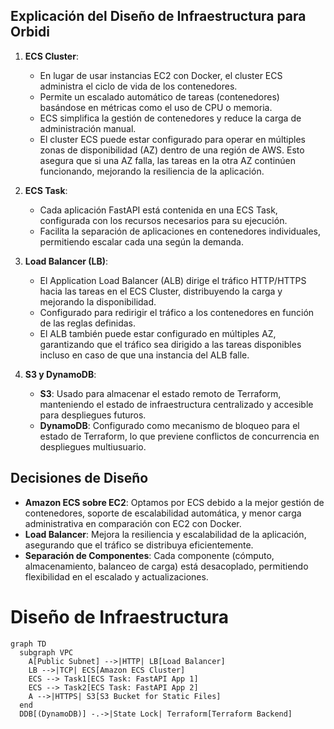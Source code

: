 
## Explicación del Diseño de Infraestructura para Orbidi

1. **ECS Cluster**:
   - En lugar de usar instancias EC2 con Docker, el cluster ECS administra el ciclo de vida de los contenedores.
   - Permite un escalado automático de tareas (contenedores) basándose en métricas como el uso de CPU o memoria.
   - ECS simplifica la gestión de contenedores y reduce la carga de administración manual.
   - El cluster ECS puede estar configurado para operar en múltiples zonas de disponibilidad (AZ) dentro de una región de AWS. Esto asegura que si una AZ falla, las tareas en la otra AZ continúen funcionando, mejorando la resiliencia de la aplicación.

2. **ECS Task**:
   - Cada aplicación FastAPI está contenida en una ECS Task, configurada con los recursos necesarios para su ejecución.
   - Facilita la separación de aplicaciones en contenedores individuales, permitiendo escalar cada una según la demanda.

3. **Load Balancer (LB)**:
   - El Application Load Balancer (ALB) dirige el tráfico HTTP/HTTPS hacia las tareas en el ECS Cluster, distribuyendo la carga y mejorando la disponibilidad.
   - Configurado para redirigir el tráfico a los contenedores en función de las reglas definidas.
   - El ALB también puede estar configurado en múltiples AZ, garantizando que el tráfico sea dirigido a las tareas disponibles incluso en caso de que una instancia del ALB falle.

4. **S3 y DynamoDB**:
   - **S3**: Usado para almacenar el estado remoto de Terraform, manteniendo el estado de infraestructura centralizado y accesible para despliegues futuros.
   - **DynamoDB**: Configurado como mecanismo de bloqueo para el estado de Terraform, lo que previene conflictos de concurrencia en despliegues multiusuario.

## Decisiones de Diseño

- **Amazon ECS sobre EC2**: Optamos por ECS debido a la mejor gestión de contenedores, soporte de escalabilidad automática, y menor carga administrativa en comparación con EC2 con Docker.
- **Load Balancer**: Mejora la resiliencia y escalabilidad de la aplicación, asegurando que el tráfico se distribuya eficientemente.
- **Separación de Componentes**: Cada componente (cómputo, almacenamiento, balanceo de carga) está desacoplado, permitiendo flexibilidad en el escalado y actualizaciones.

# Diseño de Infraestructura

```mermaid
graph TD
  subgraph VPC
    A[Public Subnet] -->|HTTP| LB[Load Balancer]
    LB -->|TCP| ECS[Amazon ECS Cluster]
    ECS --> Task1[ECS Task: FastAPI App 1]
    ECS --> Task2[ECS Task: FastAPI App 2]
    A -->|HTTPS| S3[S3 Bucket for Static Files]
  end
  DDB[(DynamoDB)] -.->|State Lock| Terraform[Terraform Backend]
